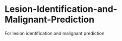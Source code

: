 # Lesion-Identification-and-Malignant-Prediction
For lesion identification and malignant prediction
